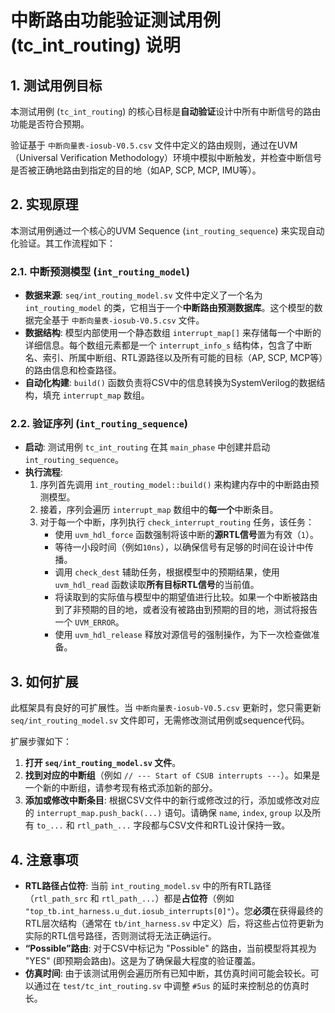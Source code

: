 # 中断路由功能验证测试用例 (tc_int_routing) 说明

## 1. 测试用例目标

本测试用例 (`tc_int_routing`) 的核心目标是**自动验证**设计中所有中断信号的路由功能是否符合预期。

验证基于 `中断向量表-iosub-V0.5.csv` 文件中定义的路由规则，通过在UVM（Universal Verification Methodology）环境中模拟中断触发，并检查中断信号是否被正确地路由到指定的目的地（如AP, SCP, MCP, IMU等）。

## 2. 实现原理

本测试用例通过一个核心的UVM Sequence (`int_routing_sequence`) 来实现自动化验证。其工作流程如下：

### 2.1. 中断预测模型 (`int_routing_model`)

-   **数据来源**: `seq/int_routing_model.sv` 文件中定义了一个名为 `int_routing_model` 的类，它相当于一个**中断路由预测数据库**。这个模型的数据完全基于 `中断向量表-iosub-V0.5.csv` 文件。
-   **数据结构**: 模型内部使用一个静态数组 `interrupt_map[]` 来存储每一个中断的详细信息。每个数组元素都是一个 `interrupt_info_s` 结构体，包含了中断名、索引、所属中断组、RTL源路径以及所有可能的目标（AP, SCP, MCP等）的路由信息和检查路径。
-   **自动化构建**: `build()` 函数负责将CSV中的信息转换为SystemVerilog的数据结构，填充 `interrupt_map` 数组。

### 2.2. 验证序列 (`int_routing_sequence`)

-   **启动**: 测试用例 `tc_int_routing` 在其 `main_phase` 中创建并启动 `int_routing_sequence`。
-   **执行流程**:
    1.  序列首先调用 `int_routing_model::build()` 来构建内存中的中断路由预测模型。
    2.  接着，序列会遍历 `interrupt_map` 数组中的**每一个**中断条目。
    3.  对于每一个中断，序列执行 `check_interrupt_routing` 任务，该任务：
        -   使用 `uvm_hdl_force` 函数强制将该中断的**源RTL信号**置为有效（`1`）。
        -   等待一小段时间（例如`10ns`），以确保信号有足够的时间在设计中传播。
        -   调用 `check_dest` 辅助任务，根据模型中的预期结果，使用 `uvm_hdl_read` 函数读取**所有目标RTL信号**的当前值。
        -   将读取到的实际值与模型中的期望值进行比较。如果一个中断被路由到了非预期的目的地，或者没有被路由到预期的目的地，测试将报告一个 `UVM_ERROR`。
        -   使用 `uvm_hdl_release` 释放对源信号的强制操作，为下一次检查做准备。

## 3. 如何扩展

此框架具有良好的可扩展性。当 `中断向量表-iosub-V0.5.csv` 更新时，您只需更新 `seq/int_routing_model.sv` 文件即可，无需修改测试用例或sequence代码。

扩展步骤如下：

1.  **打开 `seq/int_routing_model.sv` 文件**。
2.  **找到对应的中断组**（例如 `// --- Start of CSUB interrupts ---`）。如果是一个新的中断组，请参考现有格式添加新的部分。
3.  **添加或修改中断条目**: 根据CSV文件中的新行或修改过的行，添加或修改对应的 `interrupt_map.push_back(...)` 语句。请确保 `name`, `index`, `group` 以及所有 `to_...` 和 `rtl_path_...` 字段都与CSV文件和RTL设计保持一致。

## 4. 注意事项

-   **RTL路径占位符**: 当前 `int_routing_model.sv` 中的所有RTL路径（`rtl_path_src` 和 `rtl_path_...`）都是**占位符**（例如 `"top_tb.int_harness.u_dut.iosub_interrupts[0]"`）。您**必须**在获得最终的RTL层次结构（通常在 `tb/int_harness.sv` 中定义）后，将这些占位符更新为实际的RTL信号路径，否则测试将无法正确运行。
-   **“Possible”路由**: 对于CSV中标记为 "Possible" 的路由，当前模型将其视为 "YES" (即预期会路由)。这是为了确保最大程度的验证覆盖。
-   **仿真时间**: 由于该测试用例会遍历所有已知中断，其仿真时间可能会较长。可以通过在 `test/tc_int_routing.sv` 中调整 `#5us` 的延时来控制总的仿真时长。

